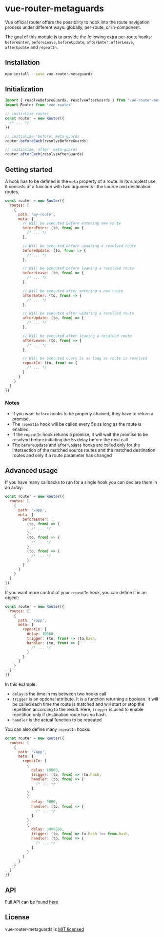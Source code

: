 # vue-router-metaguards

Vue official router offers the possibility to hook into the route navigation process under different ways: globally,
per-route, or in-component.

The goal of this module is to provide the following extra per-route hooks: `beforeEnter`, `beforeLeave`, `beforeUpdate`,
`afterEnter`, `afterLeave`, `afterUpdate` and `repeatIn`.

## Installation

```bash
npm install --save vue-router-metaguards
```

## Initialization

```javascript
import { resolveBeforeGuards, resolveAfterGuards } from 'vue-router-metaguards'
import Router from 'vue-router'

// initialize router
const router = new Router({
  /* ... */
})

// initialize 'before' meta-guards
router.beforeEach(resolveBeforeGuards)

// initialize 'after' meta-guards
router.afterEach(resolveAfterGuards)
```

## Getting started

A hook has to be defined in the `meta` property of a route. In its simplest use, it consists of a function with two
arguments : the source and destination routes.

```javascript
const router = new Router({
  routes: [
    {
      path: 'my-route',
      meta: {
        // Will be executed before entering new route
        beforeEnter: (to, from) => {
          /* ... */
        },

        // Will be executed before updating a resolved route
        beforeUpdate: (to, from) => {
          /* ... */
        },

        // Will be executed before leaving a resolved route
        beforeLeave: (to, from) => {
          /* ... */
        },

        // Will be executed after entering a new route
        afterEnter: (to, from) => {
          /* ... */
        },

        // Will be executed after updating a resolved route
        afterUpdate: (to, from) => {
          /* ... */
        },

        // Will be executed after leaving a resolved route
        afterLeave: (to, from) => {
          /* ... */
        },

        // Will be executed every 5s as long as route is resolved
        repeatIn: (to, from) => {
          /* ... */
        }
      }
    }
  ]
})
```

### Notes

* If you want `before` hooks to be properly chained, they have to return a promise.
* The `repeatIn` hook will be called every 5s as long as the route is enabled.
* If the `repeatIn` hook returns a promise, it will wait the promise to be resolved before initiating the 5s delay
  before the next call
* The `beforeUpdate` and `afterUpdate` hooks are called only for the intersection of the matched source routes and the
  matched destination routes and only if a route parameter has changed

## Advanced usage

If you have many callbacks to run for a single hook you can declare them in an array:

```javascript
const router = new Router({
  routes: [
    {
      path: '/app',
      meta: {
        beforeEnter: [
          (to, from) => {
            /* ... */
          },
          (to, from) => {
            /* ... */
          },
          (to, from) => {
            /* ... */
          }
        ]
      }
    }
  ]
})
```

If you want more control of your `repeatIn` hook, you can define it in an object:

```javascript
const router = new Router({
  routes: [
    {
      path: '/app',
      meta: {
        repeatIn: {
          delay: 10000,
          trigger: (to, from) => !to.hash,
          handler: (to, from) => {
            /* ... */
          }
        }
      }
    }
  ]
})
```

In this example:

* `delay` is the time in ms between two hooks call
* `trigger` is an optional attribute. It is a function returning a boolean. It will be called each time the route is
  matched and will start or stop the repetition according to the result. Here, `trigger` is used to enable repetition
  only if destination route has no hash.
* `handler` is the actual function to be repeated

You can also define many `repeatIn` hooks:

```javascript
const router = new Router({
  routes: [
    {
      path: '/app',
      meta: {
        repeatIn: [
          {
            delay: 10000,
            trigger: (to, from) => !to.hash,
            handler: (to, from) => {
              /* ... */
            }
          },
          {
            delay: 3000,
            handler: (to, from) => {
              /* ... */
            }
          },
          {
            delay: 6000000,
            trigger: (to, from) => to.hash !== from.hash,
            handler: (to, from) => {
              /* ... */
            }
          }
        ]
      }
    }
  ]
})
```

## API

Full API can be found [here](https://github.com/ATEME/vue-router-metaguards/blob/master/API.md)

## License

vue-router-metaguards is [MIT licensed](https://github.com/ATEME/vue-router-metaguards/blob/master/LICENSE)
